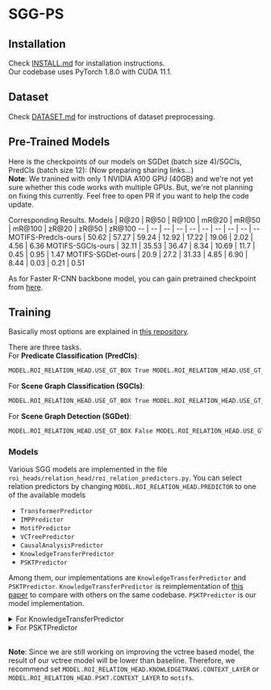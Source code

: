 # SGG-PS

## Installation

Check [INSTALL.md](INSTALL.md) for installation instructions.  
Our codebase uses PyTorch 1.8.0 with CUDA 11.1.

## Dataset

Check [DATASET.md](DATASET.md) for instructions of dataset preprocessing.

## Pre-Trained Models

Here is the checkpoints of our models on SGDet (batch size 4)/SGCls, PredCls (batch size 12): (Now preparing sharing links...)  
**Note**: We tranined with only 1 NVIDIA A100 GPU (40GB) and we're not yet sure whether this code works with multiple GPUs. But, we're not planning on fixing this currently. Feel free to open PR if you want to help the code update.

Corresponding Results.
Models |  R@20 | R@50 | R@100 | mR@20 | mR@50 | mR@100 | zR@20 | zR@50 | zR@100
-- | -- | -- | -- | -- | -- | -- | -- | -- | -- 
MOTIFS-Predcls-ours   | 50.62 | 57.27 | 59.24 | 12.92 | 17.22 | 19.06 | 2.02 | 4.56 | 6.36
MOTIFS-SGCls-ours    | 32.11 | 35.53 | 36.47 | 8.34 | 10.69 | 11.7 | 0.45 | 0.95 | 1.47
MOTIFS-SGDet-ours  | 20.9 | 27.2 | 31.33 | 4.85 | 6.90 | 8.44 | 0.03 | 0.21 | 0.51

As for Faster R-CNN backbone model, you can gain pretrained checkpoint from [here](https://github.com/KaihuaTang/Scene-Graph-Benchmark.pytorch#pretrained-models).

## Training
Basically most options are explained in [this repository](https://github.com/KaihuaTang/Scene-Graph-Benchmark.pytorch). 

There are three tasks.  
For **Predicate Classification (PredCls)**:
``` bash
MODEL.ROI_RELATION_HEAD.USE_GT_BOX True MODEL.ROI_RELATION_HEAD.USE_GT_OBJECT_LABEL True
```
For **Scene Graph Classification (SGCls)**:
``` bash
MODEL.ROI_RELATION_HEAD.USE_GT_BOX True MODEL.ROI_RELATION_HEAD.USE_GT_OBJECT_LABEL False
```
For **Scene Graph Detection (SGDet)**:
``` bash
MODEL.ROI_RELATION_HEAD.USE_GT_BOX False MODEL.ROI_RELATION_HEAD.USE_GT_OBJECT_LABEL False
```

### Models
Various SGG models are implemented in the file ```roi_heads/relation_head/roi_relation_predictors.py```. You can select relation predictors by changing ```MODEL.ROI_RELATION_HEAD.PREDICTOR``` to one of the available models  
+ ```TransformerPredictor```
+ ```IMPPredictor```
+ ```MotifPredictor```
+ ```VCTreePredictor```
+ ```CausalAnalysisPredictor```
+ ```KnowledgeTransferPredictor```
+ ```PSKTPredictor```  

Among them, our implementations are ```KnowledgeTransferPredictor``` and ```PSKTPredictor```. ```KnowledgeTransferPredictor``` is reimplementation of [this paper](https://arxiv.org/abs/2006.07585) to compare with others on the same codebase. ```PSKTPredictor``` is our model implementation.  

<details><summary>For KnowledgeTransferPredictor</summary>

Run  
```bash
bash sh/motifs_train_kt.sh
```  
+ ```MODEL.ROI_RELATION_HEAD.FINETUNE_FOR_RELATION``` is whether you freeze everything except relation classifiers while training.  
+ ```MODEL.ROI_RELATION_HEAD.KNOWLEDGETRANS.KNOWLEDGE_TRANSFER``` is whether you use knowledge transfer while training.  
+ ```MODEL.ROI_RELATION_HEAD.KNOWLEDGETRANS.CONTEXT_LAYER``` is used to select SGG base models : ```motifs``` or ```vctree```.  
+ ```MODEL.ROI_RELATION_HEAD.KNOWLEDGETRANS.FEATURE_LOSS_WEIGHT``` is weight for feature loss for knowledge transfer.  

Our baseline implementation is slightly different from original SGG base model such as ```MotifPredictor``` and ```VcTreePredictor```.  
To train our baseline, train ```KnowledgeTransferPredictor``` with :
```bash
MODEL.ROI_RELATION_HEAD.FINETUNE_FOR_RELATION False MODEL.ROI_RELATION_HEAD.KNOWLEDGETRANS.KNOWLEDGE_TRANSFER False
```


To train a predictor using knoweldge transfer, you need a baseline checkpoint and average feature for each relation class. Average feature data is used to initialize feature centroids. You can use ```sh/feat_record.sh``` to calculate average, but it's easier to use precalculated feature [(here)](datasets/vg/initial_feature).  
After obtaining initial feature, train ```KnowledgeTransferPredictor``` with :
```bash
MODEL.ROI_RELATION_HEAD.FINETUNE_FOR_RELATION True MODEL.ROI_RELATION_HEAD.KNOWLEDGETRANS.KNOWLEDGE_TRANSFER False MODEL.ROI_RELATION_HEAD.KNOWLEDGETRANS.INITIAL_FEATURE_PATH [your initial feature path] MODEL.PRETRAINED_DETECTOR_CKPT [your baseline model]
```
</details>


<details><summary>For PSKTPredictor</summary>

**Note**: Firstly you need to train a baseline model to follow our steps completely. To train the baseline, refer the section above.

With your basline checkpoint, run
```bash
bash sh/motifs_train_kt.sh
```  
+ ```MODEL.ROI_RELATION_HEAD.PSKT.TAXONOMY_PATH``` is used to set taxonomy path. Taxonomy can be manually constructed with [this code] from [average feature data](datasets/vg/initial_feature), but we already prepared the taxonomy for the data in [this folder](datasets/vg/taxonomy). 

Other options are same as the options with same name for ```KnowledgeTransferPredictor```, so refer the section above.  

```MODEL.ROI_RELATION_HEAD.FINETUNE_FOR_RELATION``` should be True, but if you want to train whole model jointly (it's not our implementation), you can turn it to False.   
if ```MODEL.ROI_RELATION_HEAD.FINETUNE_FOR_RELATION``` is True, you can apply knowledge transfer in addition to the taxonomy based on predicate similarities. 
</details>
<br />

**Note**: Since we are still working on improving the vctree based model, the result of our vctree model will be lower than baseline. Therefore, we recommend set ```MODEL.ROI_RELATION_HEAD.KNOWLEDGETRANS.CONTEXT_LAYER``` or ```MODEL.ROI_RELATION_HEAD.PSKT.CONTEXT_LAYER``` to ```motifs```.
